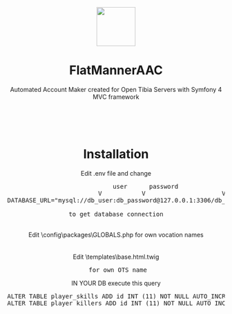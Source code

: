 <div align=center>
<img src="http://ghost-web.pl/images/flatmannerLogo.svg" alt="" width="90" height="90">
<h1>FlatMannerAAC</h1>
Automated Account Maker created for Open Tibia Servers with Symfony 4 MVC framework
<br>
<br>
<br>
<br>
<br>
<h1>Installation</h1>

Edit .env file and change
<pre>
                             user      password             database name
                         V           V                     V
DATABASE_URL="mysql://db_user:db_password@127.0.0.1:3306/db_name"

to get database connection
</pre>
<br>
Edit \config\packages\GLOBALS.php for own vocation names
<br>
<br>
<br>
Edit \templates\base.html.twig 
<pre>
<title>OTSNAME - {% block title %}{% endblock %}</title> for own OTS name
</pre>

IN YOUR DB execute this query
<pre>
ALTER TABLE player_skills ADD id INT (11) NOT NULL AUTO_INCREMENT PRIMARY KEY;
ALTER TABLE player_killers ADD id INT (11) NOT NULL AUTO_INCREMENT PRIMARY KEY;
</pre>
</div>
